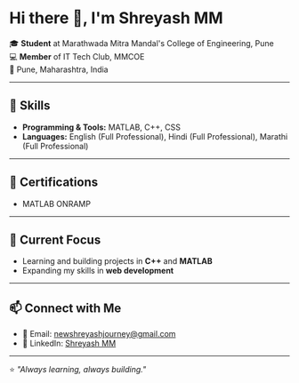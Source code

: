 # Hi there 👋, I'm Shreyash MM

🎓 **Student** at Marathwada Mitra Mandal's College of Engineering, Pune  
💻 **Member** of IT Tech Club, MMCOE  
📍 Pune, Maharashtra, India  

---

## 🔧 Skills
- **Programming & Tools:** MATLAB, C++, CSS  
- **Languages:** English (Full Professional), Hindi (Full Professional), Marathi (Full Professional)

---

## 📜 Certifications
- MATLAB ONRAMP

---

## 🌱 Current Focus
- Learning and building projects in **C++** and **MATLAB**
- Expanding my skills in **web development**

---

## 📫 Connect with Me
- 📧 Email: [newshreyashjourney@gmail.com](mailto:newshreyashjourney@gmail.com)  
- 🔗 LinkedIn: [Shreyash MM](https://www.linkedin.com/in/shreyash-mm-8a3a59328)

---

⭐️ *"Always learning, always building."*

